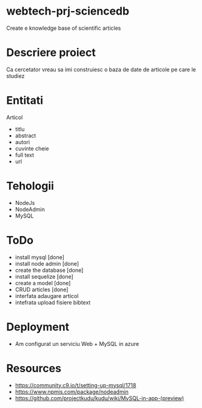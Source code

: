 # webtech-prj-sciencedb
Create e knowledge base of scientific articles

# Descriere proiect

Ca cercetator vreau sa imi construiesc o baza de date de articole pe care le studiez

# Entitati

Articol
* titlu
* abstract
* autori
* cuvinte cheie
* full text
* url

# Tehologii

* NodeJs 
* NodeAdmin
* MySQL

# ToDo
* install mysql [done]
* install node admin [done]
* create the database [done]
* install sequelize [done]
* create a model [done]
* CRUD articles [done]
* interfata adaugare articol
* intefrata upload fisiere bibtext

# Deployment
* Am configurat un serviciu Web + MySQL in azure

# Resources
* https://community.c9.io/t/setting-up-mysql/1718
* https://www.npmjs.com/package/nodeadmin
* https://github.com/projectkudu/kudu/wiki/MySQL-in-app-(preview)
